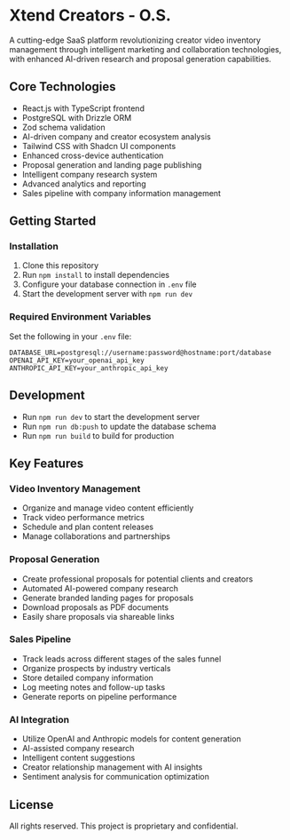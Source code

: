 # Xtend Creators - O.S.

A cutting-edge SaaS platform revolutionizing creator video inventory management through intelligent marketing and collaboration technologies, with enhanced AI-driven research and proposal generation capabilities.

## Core Technologies

- React.js with TypeScript frontend
- PostgreSQL with Drizzle ORM
- Zod schema validation
- AI-driven company and creator ecosystem analysis
- Tailwind CSS with Shadcn UI components
- Enhanced cross-device authentication
- Proposal generation and landing page publishing
- Intelligent company research system
- Advanced analytics and reporting
- Sales pipeline with company information management

## Getting Started

### Installation

1. Clone this repository
2. Run `npm install` to install dependencies
3. Configure your database connection in `.env` file
4. Start the development server with `npm run dev`

### Required Environment Variables

Set the following in your `.env` file:

```
DATABASE_URL=postgresql://username:password@hostname:port/database
OPENAI_API_KEY=your_openai_api_key
ANTHROPIC_API_KEY=your_anthropic_api_key
```

## Development

- Run `npm run dev` to start the development server
- Run `npm run db:push` to update the database schema
- Run `npm run build` to build for production

## Key Features

### Video Inventory Management

- Organize and manage video content efficiently
- Track video performance metrics
- Schedule and plan content releases
- Manage collaborations and partnerships

### Proposal Generation

- Create professional proposals for potential clients and creators
- Automated AI-powered company research
- Generate branded landing pages for proposals
- Download proposals as PDF documents
- Easily share proposals via shareable links

### Sales Pipeline

- Track leads across different stages of the sales funnel
- Organize prospects by industry verticals
- Store detailed company information
- Log meeting notes and follow-up tasks
- Generate reports on pipeline performance

### AI Integration

- Utilize OpenAI and Anthropic models for content generation
- AI-assisted company research
- Intelligent content suggestions
- Creator relationship management with AI insights
- Sentiment analysis for communication optimization

## License

All rights reserved. This project is proprietary and confidential.